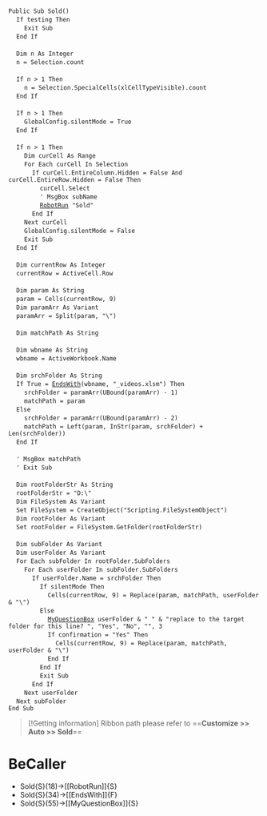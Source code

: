 &nbsp;  &nbsp;  &nbsp;  &nbsp;  
`Public Sub Sold()`  
&nbsp;&nbsp;&nbsp;&nbsp;`If testing Then`  
&nbsp;&nbsp;&nbsp;&nbsp;&nbsp;&nbsp;&nbsp;&nbsp;`Exit Sub`  
&nbsp;&nbsp;&nbsp;&nbsp;`End If`  
&nbsp;  &nbsp;  &nbsp;  &nbsp;  
&nbsp;&nbsp;&nbsp;&nbsp;`Dim n As Integer`  
&nbsp;&nbsp;&nbsp;&nbsp;`n = Selection.count`  
&nbsp;  &nbsp;  &nbsp;  &nbsp;  
&nbsp;&nbsp;&nbsp;&nbsp;`If n > 1 Then`  
&nbsp;&nbsp;&nbsp;&nbsp;&nbsp;&nbsp;&nbsp;&nbsp;`n = Selection.SpecialCells(xlCellTypeVisible).count`  
&nbsp;&nbsp;&nbsp;&nbsp;`End If`  
&nbsp;  &nbsp;  &nbsp;  &nbsp;  
&nbsp;&nbsp;&nbsp;&nbsp;`If n > 1 Then`  
&nbsp;&nbsp;&nbsp;&nbsp;&nbsp;&nbsp;&nbsp;&nbsp;`GlobalConfig.silentMode = True`  
&nbsp;&nbsp;&nbsp;&nbsp;`End If`  
&nbsp;  &nbsp;  &nbsp;  &nbsp;  
&nbsp;&nbsp;&nbsp;&nbsp;`If n > 1 Then`  
&nbsp;&nbsp;&nbsp;&nbsp;&nbsp;&nbsp;&nbsp;&nbsp;`Dim curCell As Range`  
&nbsp;&nbsp;&nbsp;&nbsp;&nbsp;&nbsp;&nbsp;&nbsp;`For Each curCell In Selection`  
&nbsp;&nbsp;&nbsp;&nbsp;&nbsp;&nbsp;&nbsp;&nbsp;&nbsp;&nbsp;&nbsp;&nbsp;`If curCell.EntireColumn.Hidden = False And curCell.EntireRow.Hidden = False Then`  
&nbsp;&nbsp;&nbsp;&nbsp;&nbsp;&nbsp;&nbsp;&nbsp;&nbsp;&nbsp;&nbsp;&nbsp;&nbsp;&nbsp;&nbsp;&nbsp;`curCell.Select`  
&nbsp;&nbsp;&nbsp;&nbsp;&nbsp;&nbsp;&nbsp;&nbsp;&nbsp;&nbsp;&nbsp;&nbsp;&nbsp;&nbsp;&nbsp;&nbsp;`' MsgBox subName`  
&nbsp;&nbsp;&nbsp;&nbsp;&nbsp;&nbsp;&nbsp;&nbsp;&nbsp;&nbsp;&nbsp;&nbsp;&nbsp;&nbsp;&nbsp;&nbsp;[`RobotRun`](RobotRun)` "Sold"`  
&nbsp;&nbsp;&nbsp;&nbsp;&nbsp;&nbsp;&nbsp;&nbsp;&nbsp;&nbsp;&nbsp;&nbsp;`End If`  
&nbsp;&nbsp;&nbsp;&nbsp;&nbsp;&nbsp;&nbsp;&nbsp;`Next curCell`  
&nbsp;&nbsp;&nbsp;&nbsp;&nbsp;&nbsp;&nbsp;&nbsp;`GlobalConfig.silentMode = False`  
&nbsp;&nbsp;&nbsp;&nbsp;&nbsp;&nbsp;&nbsp;&nbsp;`Exit Sub`  
&nbsp;&nbsp;&nbsp;&nbsp;`End If`  
&nbsp;  &nbsp;  &nbsp;  &nbsp;  
&nbsp;&nbsp;&nbsp;&nbsp;`Dim currentRow As Integer`  
&nbsp;&nbsp;&nbsp;&nbsp;`currentRow = ActiveCell.Row`  
&nbsp;  &nbsp;  &nbsp;  &nbsp;  
&nbsp;&nbsp;&nbsp;&nbsp;`Dim param As String`  
&nbsp;&nbsp;&nbsp;&nbsp;`param = Cells(currentRow, 9)`  
&nbsp;&nbsp;&nbsp;&nbsp;`Dim paramArr As Variant`  
&nbsp;&nbsp;&nbsp;&nbsp;`paramArr = Split(param, "\")`  
&nbsp;  &nbsp;  &nbsp;  &nbsp;  
&nbsp;&nbsp;&nbsp;&nbsp;`Dim matchPath As String`  
&nbsp;  &nbsp;  &nbsp;  &nbsp;  
&nbsp;&nbsp;&nbsp;&nbsp;`Dim wbname As String`  
&nbsp;&nbsp;&nbsp;&nbsp;`wbname = ActiveWorkbook.Name`  
&nbsp;  &nbsp;  &nbsp;  &nbsp;  
&nbsp;&nbsp;&nbsp;&nbsp;`Dim srchFolder As String`  
&nbsp;&nbsp;&nbsp;&nbsp;`If True = `[`EndsWith`](EndsWith)`(wbname, "_videos.xlsm") Then`  
&nbsp;&nbsp;&nbsp;&nbsp;&nbsp;&nbsp;&nbsp;&nbsp;`srchFolder = paramArr(UBound(paramArr) - 1)`  
&nbsp;&nbsp;&nbsp;&nbsp;&nbsp;&nbsp;&nbsp;&nbsp;`matchPath = param`  
&nbsp;&nbsp;&nbsp;&nbsp;`Else`  
&nbsp;&nbsp;&nbsp;&nbsp;&nbsp;&nbsp;&nbsp;&nbsp;`srchFolder = paramArr(UBound(paramArr) - 2)`  
&nbsp;&nbsp;&nbsp;&nbsp;&nbsp;&nbsp;&nbsp;&nbsp;`matchPath = Left(param, InStr(param, srchFolder) + Len(srchFolder))`  
&nbsp;&nbsp;&nbsp;&nbsp;`End If`  
&nbsp;  &nbsp;  &nbsp;  &nbsp;  
&nbsp;&nbsp;&nbsp;&nbsp;`' MsgBox matchPath`  
&nbsp;&nbsp;&nbsp;&nbsp;`' Exit Sub`  
&nbsp;  &nbsp;  &nbsp;  &nbsp;  
&nbsp;&nbsp;&nbsp;&nbsp;`Dim rootFolderStr As String`  
&nbsp;&nbsp;&nbsp;&nbsp;`rootFolderStr = "D:\"`  
&nbsp;&nbsp;&nbsp;&nbsp;`Dim FileSystem As Variant`  
&nbsp;&nbsp;&nbsp;&nbsp;`Set FileSystem = CreateObject("Scripting.FileSystemObject")`  
&nbsp;&nbsp;&nbsp;&nbsp;`Dim rootFolder As Variant`  
&nbsp;&nbsp;&nbsp;&nbsp;`Set rootFolder = FileSystem.GetFolder(rootFolderStr)`  
&nbsp;  &nbsp;  &nbsp;  &nbsp;  
&nbsp;&nbsp;&nbsp;&nbsp;`Dim subFolder As Variant`  
&nbsp;&nbsp;&nbsp;&nbsp;`Dim userFolder As Variant`  
&nbsp;&nbsp;&nbsp;&nbsp;`For Each subFolder In rootFolder.SubFolders`  
&nbsp;&nbsp;&nbsp;&nbsp;&nbsp;&nbsp;&nbsp;&nbsp;`For Each userFolder In subFolder.SubFolders`  
&nbsp;&nbsp;&nbsp;&nbsp;&nbsp;&nbsp;&nbsp;&nbsp;&nbsp;&nbsp;&nbsp;&nbsp;`If userFolder.Name = srchFolder Then`  
&nbsp;&nbsp;&nbsp;&nbsp;&nbsp;&nbsp;&nbsp;&nbsp;&nbsp;&nbsp;&nbsp;&nbsp;&nbsp;&nbsp;&nbsp;&nbsp;`If silentMode Then`  
&nbsp;&nbsp;&nbsp;&nbsp;&nbsp;&nbsp;&nbsp;&nbsp;&nbsp;&nbsp;&nbsp;&nbsp;&nbsp;&nbsp;&nbsp;&nbsp;&nbsp;&nbsp;&nbsp;&nbsp;`Cells(currentRow, 9) = Replace(param, matchPath, userFolder & "\")`  
&nbsp;&nbsp;&nbsp;&nbsp;&nbsp;&nbsp;&nbsp;&nbsp;&nbsp;&nbsp;&nbsp;&nbsp;&nbsp;&nbsp;&nbsp;&nbsp;`Else`  
&nbsp;&nbsp;&nbsp;&nbsp;&nbsp;&nbsp;&nbsp;&nbsp;&nbsp;&nbsp;&nbsp;&nbsp;&nbsp;&nbsp;&nbsp;&nbsp;&nbsp;&nbsp;&nbsp;&nbsp;[`MyQuestionBox`](MyQuestionBox)` userFolder & " " & "replace to the target folder for this line? ", "Yes", "No", "", 3`  
&nbsp;&nbsp;&nbsp;&nbsp;&nbsp;&nbsp;&nbsp;&nbsp;&nbsp;&nbsp;&nbsp;&nbsp;&nbsp;&nbsp;&nbsp;&nbsp;&nbsp;&nbsp;&nbsp;&nbsp;`If confirmation = "Yes" Then`  
&nbsp;&nbsp;&nbsp;&nbsp;&nbsp;&nbsp;&nbsp;&nbsp;&nbsp;&nbsp;&nbsp;&nbsp;&nbsp;&nbsp;&nbsp;&nbsp;&nbsp;&nbsp;&nbsp;&nbsp;&nbsp;&nbsp;&nbsp;&nbsp;`Cells(currentRow, 9) = Replace(param, matchPath, userFolder & "\")`  
&nbsp;&nbsp;&nbsp;&nbsp;&nbsp;&nbsp;&nbsp;&nbsp;&nbsp;&nbsp;&nbsp;&nbsp;&nbsp;&nbsp;&nbsp;&nbsp;&nbsp;&nbsp;&nbsp;&nbsp;`End If`  
&nbsp;&nbsp;&nbsp;&nbsp;&nbsp;&nbsp;&nbsp;&nbsp;&nbsp;&nbsp;&nbsp;&nbsp;&nbsp;&nbsp;&nbsp;&nbsp;`End If`  
&nbsp;&nbsp;&nbsp;&nbsp;&nbsp;&nbsp;&nbsp;&nbsp;&nbsp;&nbsp;&nbsp;&nbsp;&nbsp;&nbsp;&nbsp;&nbsp;`Exit Sub`  
&nbsp;&nbsp;&nbsp;&nbsp;&nbsp;&nbsp;&nbsp;&nbsp;&nbsp;&nbsp;&nbsp;&nbsp;`End If`  
&nbsp;&nbsp;&nbsp;&nbsp;&nbsp;&nbsp;&nbsp;&nbsp;`Next userFolder`  
&nbsp;&nbsp;&nbsp;&nbsp;`Next subFolder`  
`End Sub`  


> [!Getting information]
> Ribbon path please refer to ==**Customize >> Auto >> Sold**==


# BeCaller
- Sold{S}(18)->[[RobotRun]]{S}
- Sold{S}(34)->[[EndsWith]]{F}
- Sold{S}(55)->[[MyQuestionBox]]{S}

